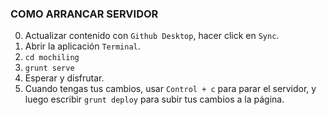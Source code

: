 ### COMO ARRANCAR SERVIDOR

0. Actualizar contenido con ```Github Desktop```, hacer click en ```Sync```. 
1. Abrir la aplicación ```Terminal```.
2. ```cd mochiling```
3. ```grunt serve```
4. Esperar y disfrutar.
5. Cuando tengas tus cambios, usar ```Control + c``` para parar el servidor, y luego escribir ```grunt deploy``` para subir tus cambios a la página.